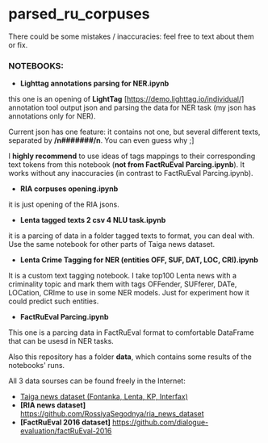 # parsed_ru_corpuses

There could be some mistakes / inaccuracies: feel free to text about them or fix.

### NOTEBOOKS:
* **Lighttag annotations parsing for NER.ipynb**

this one is an opening of **LightTag** [https://demo.lighttag.io/individual/] annotation tool output json and parsing the data for NER task (my json has annotations only for NER).

Current json has one feature: it contains not one, but several different texts, separated by **/n#######/n**. You can even guess why ;]

I **highly recommend** to use ideas of tags mappings to their corresponding text tokens from this notebook (**not from FactRuEval Parcing.ipynb**). It works without any inaccuracies (in contrast to FactRuEval Parcing.ipynb).

* **RIA corpuses opening.ipynb** 

it is just opening of the RIA jsons.
* **Lenta tagged texts 2 csv 4 NLU task.ipynb**

it is a parcing of data in a folder tagged texts to format, you can deal with. Use the same notebook for other parts of Taiga news dataset.
* **Lenta Crime Tagging for NER (entities OFF, SUF, DAT, LOC, CRI).ipynb**

It is a custom text tagging notebook. I take top100 Lenta news with a criminality topic and mark them with tags OFFender, SUFferer, DATe, LOCation, CRIme to use in some NER models. Just for experiment how it could predict such entities.
* **FactRuEval Parcing.ipynb**

This one is a parcing data in FactRuEval format to comfortable DataFrame that can be usesd in NER tasks.

Also this repository has a folder **data**, which contains some results of the notebooks' runs.

All 3 data sourses can be found freely in the Internet:

  * [Taiga news dataset (Fontanka, Lenta, KP, Interfax)](https://tatianashavrina.github.io/taiga_site/downloads)
  * **[RIA news dataset]** <https://github.com/RossiyaSegodnya/ria_news_dataset>
  * **[FactRuEval 2016 dataset]** <https://github.com/dialogue-evaluation/factRuEval-2016>
  
